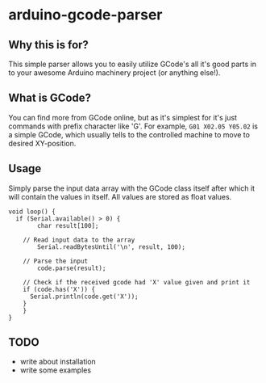 # arduino-gcode-parser

## Why this is for?

This simple parser allows you to easily utilize GCode's all it's good parts
in to your awesome Arduino machinery project (or anything else!).

## What is GCode?

You can find more from GCode online, but as it's simplest for it's just
commands with prefix character like 'G'. For example, `G01 X02.05 Y05.02` is
a simple GCode, which usually tells to the controlled machine to move to
desired XY-position.

## Usage

Simply parse the input data array with the GCode class itself after which it will
contain the values in itself. All values are stored as float values.

```
void loop() {
  if (Serial.available() > 0) {
		char result[100];

    // Read input data to the array
		Serial.readBytesUntil('\n', result, 100);

    // Parse the input
		code.parse(result);

    // Check if the received gcode had 'X' value given and print it
    if (code.has('X')) {
      Serial.println(code.get('X'));
    }
	}
}
```

## TODO

* write about installation
* write some examples
